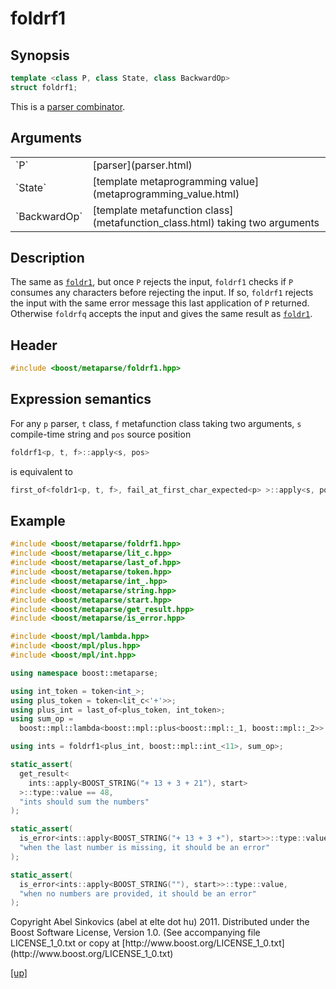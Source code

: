# foldrf1

## Synopsis

```cpp
template <class P, class State, class BackwardOp>
struct foldrf1;
```

This is a [parser combinator](parser_combinator.html).

## Arguments

<table cellpadding='0' cellspacing='0'>
  <tr>
    <td>`P`</td>
    <td>[parser](parser.html)</td>
  </tr>
  <tr>
    <td>`State`</td>
    <td>[template metaprogramming value](metaprogramming_value.html)</td>
  </tr>
  <tr>
    <td>`BackwardOp`</td>
    <td>
      [template metafunction class](metafunction_class.html) taking two
      arguments
    </td>
  </tr>
</table>

## Description

The same as [`foldr1`](foldr1.html), but once `P` rejects the input, `foldrf1`
checks if `P` consumes any characters before rejecting the input. If so,
`foldrf1` rejects the input with the same error message this last application of
`P` returned. Otherwise `foldrfq` accepts the input and gives the same result as
[`foldr1`](foldr1.html).

## Header

```cpp
#include <boost/metaparse/foldrf1.hpp>
```

## Expression semantics

For any `p` parser, `t` class, `f` metafunction class taking two arguments,
`s` compile-time string and `pos` source position

```cpp
foldrf1<p, t, f>::apply<s, pos>
```

is equivalent to

```cpp
first_of<foldr1<p, t, f>, fail_at_first_char_expected<p> >::apply<s, pos>
```

## Example

```cpp
#include <boost/metaparse/foldrf1.hpp>
#include <boost/metaparse/lit_c.hpp>
#include <boost/metaparse/last_of.hpp>
#include <boost/metaparse/token.hpp>
#include <boost/metaparse/int_.hpp>
#include <boost/metaparse/string.hpp>
#include <boost/metaparse/start.hpp>
#include <boost/metaparse/get_result.hpp>
#include <boost/metaparse/is_error.hpp>

#include <boost/mpl/lambda.hpp>
#include <boost/mpl/plus.hpp>
#include <boost/mpl/int.hpp>

using namespace boost::metaparse;

using int_token = token<int_>;
using plus_token = token<lit_c<'+'>>;
using plus_int = last_of<plus_token, int_token>;
using sum_op =
  boost::mpl::lambda<boost::mpl::plus<boost::mpl::_1, boost::mpl::_2>>::type;

using ints = foldrf1<plus_int, boost::mpl::int_<11>, sum_op>;

static_assert(
  get_result<
    ints::apply<BOOST_STRING("+ 13 + 3 + 21"), start>
  >::type::value == 48,
  "ints should sum the numbers"
);

static_assert(
  is_error<ints::apply<BOOST_STRING("+ 13 + 3 +"), start>>::type::value,
  "when the last number is missing, it should be an error"
);

static_assert(
  is_error<ints::apply<BOOST_STRING(""), start>>::type::value,
  "when no numbers are provided, it should be an error"
);
```

<p class="copyright">
Copyright Abel Sinkovics (abel at elte dot hu) 2011.
Distributed under the Boost Software License, Version 1.0.
(See accompanying file LICENSE_1_0.txt or copy at
[http://www.boost.org/LICENSE_1_0.txt](http://www.boost.org/LICENSE_1_0.txt)
</p>

[[up]](reference.html)


